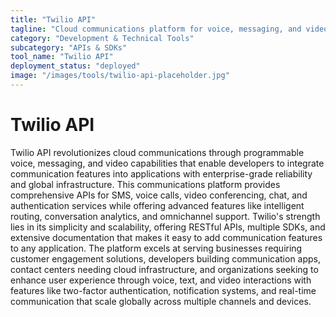 ```yaml
---
title: "Twilio API"
tagline: "Cloud communications platform for voice, messaging, and video"
category: "Development & Technical Tools"
subcategory: "APIs & SDKs"
tool_name: "Twilio API"
deployment_status: "deployed"
image: "/images/tools/twilio-api-placeholder.jpg"
---
```


# Twilio API

Twilio API revolutionizes cloud communications through programmable voice, messaging, and video capabilities that enable developers to integrate communication features into applications with enterprise-grade reliability and global infrastructure. This communications platform provides comprehensive APIs for SMS, voice calls, video conferencing, chat, and authentication services while offering advanced features like intelligent routing, conversation analytics, and omnichannel support. Twilio's strength lies in its simplicity and scalability, offering RESTful APIs, multiple SDKs, and extensive documentation that makes it easy to add communication features to any application. The platform excels at serving businesses requiring customer engagement solutions, developers building communication apps, contact centers needing cloud infrastructure, and organizations seeking to enhance user experience through voice, text, and video interactions with features like two-factor authentication, notification systems, and real-time communication that scale globally across multiple channels and devices.